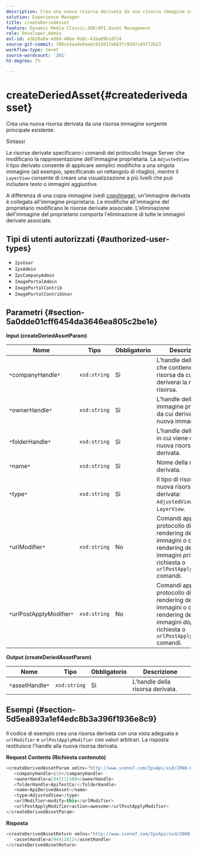 ```yaml
---
description: Crea una nuova risorsa derivata da una risorsa immagine sorgente principale esistente.
solution: Experience Manager
title: createDeriedAsset
feature: Dynamic Media Classic,SDK/API,Asset Management
role: Developer,Admin
exl-id: a3b20a8a-ed0d-40be-9a8c-41ba09b1d724
source-git-commit: 790ce3aa4e9aadc019d17e663fc93d7c69772b23
workflow-type: tm+mt
source-wordcount: '261'
ht-degree: 7%

---
```


# createDeriedAsset{#createderivedasset}

Crea una nuova risorsa derivata da una risorsa immagine sorgente principale esistente.

Sintassi

<!--<a id="section_FE43FF204ED644C2AC901AF45982E942"></a>-->

Le risorse derivate specificano i comandi del protocollo Image Server che modificano la rappresentazione dell&#39;immagine proprietaria. La `AdjustedView` il tipo derivato consente di applicare semplici modifiche a una singola immagine (ad esempio, specificando un rettangolo di ritaglio), mentre il `LayerView` consente di creare una visualizzazione a più livelli che può includere testo o immagini aggiuntive.

A differenza di una copia immagine (vedi [copyImage](../../../operations/c-operations-intro/c-methods/r-copy-image.md#reference-0785131e690b4ad08be69172023f35d0)), un&#39;immagine derivata è collegata all&#39;immagine proprietaria. Le modifiche all&#39;immagine del proprietario modificano le risorse derivate associate. L&#39;eliminazione dell&#39;immagine del proprietario comporta l&#39;eliminazione di tutte le immagini derivate associate.

## Tipi di utenti autorizzati {#authorized-user-types}

* `IpsUser`
* `IpsAdmin`
* `IpsCompanyAdmin`
* `ImagePortalAdmin`
* `ImagePortalContrib`
* `ImagePortalContribUser`

## Parametri {#section-5a0dde01cff6454da3646ea805c2be1e}

**Input (createDeriedAssetParam)**

| Nome | Tipo | Obbligatorio | Descrizione |
|---|---|---|---|
| `*`companyHandle`*` | `xsd:string` | Sì | L’handle della società che contiene la risorsa da cui deriverai la nuova risorsa. |
| `*`ownerHandle`*` | `xsd:string` | Sì | L’handle della risorsa immagine principale da cui deriva la nuova immagine. |
| `*`folderHandle`*` | `xsd:string` | Sì | L’handle della cartella in cui viene creata la nuova risorsa derivata. |
| `*`name`*` | `xsd:string` | Sì | Nome della risorsa derivata. |
| `*`type`*` | `xsd:string` | Sì | Il tipo di risorsa della nuova risorsa derivata: `AdjustedView` o `LayerView`. |
| `*`urlModifier`*` | `xsd:string` | No | Comandi applicati al protocollo di rendering delle immagini o di rendering delle immagini *prima* la richiesta o `urlPostApplyModifier` comandi. |
| `*`urlPostApplyModifier`*` | `xsd:string` | No | Comandi applicati al protocollo di rendering delle immagini o di rendering delle immagini *dopo* alla richiesta o `urlPostApplyModifier` comandi. |

**Output (createDeriedAssetParam)**

| Nome | Tipo | Obbligatorio | Descrizione |
|---|---|---|---|
| `*`assetHandle`*` | `xsd:string` | Sì | L’handle della risorsa derivata. |

## Esempi {#section-5d5ea893a1ef4edc8b3a396f1936e8c9}

Il codice di esempio crea una risorsa derivata con una vista adeguata e `urlModifier` e `urlPostApplyModifier` con valori arbitrari. La risposta restituisce l&#39;handle alla nuova risorsa derivata.

**Request Contents (Richiesta contenuto)**

```java
<createDerivedAssetParam xmlns="http://www.scene7.com/IpsApi/xsd/2008-01-15">
   <companyHandle>c|6</companyHandle>
   <ownerHandle>a|943|1|580</ownerHandle>
   <folderHandle>ApiTestCo/</folderHandle>
   <name>ApiDerivedAsset</name>
   <type>AdjustedView</type>
   <urlModifier>modify=this</urlModifier>
   <urlPostApplyModifier>action=awesome</urlPostApplyModifier>
</createDerivedAssetParam>
```

**Risposta**

```java
<createDerivedAssetReturn xmlns="http://www.scene7.com/IpsApi/xsd/2008-01-15">
   <assetHandle>a|944|10|2</assetHandle>
</createDerivedAssetReturn>
```
